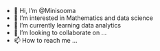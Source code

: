 - 👋 Hi, I’m @Minisooma
- 👀 I’m interested in Mathematics and data science 
- 🌱 I’m currently learning data analytics 
- 💞️ I’m looking to collaborate on ...
- 📫 How to reach me ...

<!---
Minisooma/Minisooma is a ✨ special ✨ repository because its `README.md` (this file) appears on your GitHub profile.
You can click the Preview link to take a look at your changes.
--->
